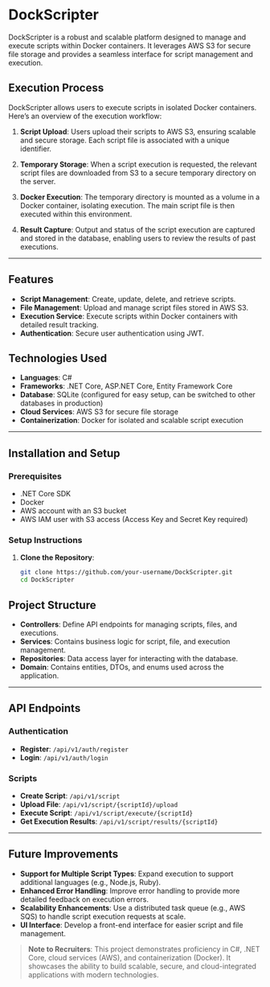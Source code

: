 # DockScripter

DockScripter is a robust and scalable platform designed to manage and execute scripts within Docker containers. It leverages AWS S3 for secure file storage and provides a seamless interface for script management and execution.

## Execution Process

DockScripter allows users to execute scripts in isolated Docker containers. Here’s an overview of the execution workflow:

1. **Script Upload**: Users upload their scripts to AWS S3, ensuring scalable and secure storage. Each script file is associated with a unique identifier.

2. **Temporary Storage**: When a script execution is requested, the relevant script files are downloaded from S3 to a secure temporary directory on the server.

3. **Docker Execution**: The temporary directory is mounted as a volume in a Docker container, isolating execution. The main script file is then executed within this environment.

4. **Result Capture**: Output and status of the script execution are captured and stored in the database, enabling users to review the results of past executions.

---

## Features

- **Script Management**: Create, update, delete, and retrieve scripts.
- **File Management**: Upload and manage script files stored in AWS S3.
- **Execution Service**: Execute scripts within Docker containers with detailed result tracking.
- **Authentication**: Secure user authentication using JWT.

## Technologies Used

- **Languages**: C#
- **Frameworks**: .NET Core, ASP.NET Core, Entity Framework Core
- **Database**: SQLite (configured for easy setup, can be switched to other databases in production)
- **Cloud Services**: AWS S3 for secure file storage
- **Containerization**: Docker for isolated and scalable script execution

---

## Installation and Setup

### Prerequisites

- .NET Core SDK
- Docker
- AWS account with an S3 bucket
- AWS IAM user with S3 access (Access Key and Secret Key required)

### Setup Instructions

1. **Clone the Repository**:
   ```bash
   git clone https://github.com/your-username/DockScripter.git
   cd DockScripter

## Project Structure

- **Controllers**: Define API endpoints for managing scripts, files, and executions.
- **Services**: Contains business logic for script, file, and execution management.
- **Repositories**: Data access layer for interacting with the database.
- **Domain**: Contains entities, DTOs, and enums used across the application.

---

## API Endpoints

### Authentication
- **Register**: `/api/v1/auth/register`
- **Login**: `/api/v1/auth/login`

### Scripts
- **Create Script**: `/api/v1/script`
- **Upload File**: `/api/v1/script/{scriptId}/upload`
- **Execute Script**: `/api/v1/script/execute/{scriptId}`
- **Get Execution Results**: `/api/v1/script/results/{scriptId}`

---

## Future Improvements

- **Support for Multiple Script Types**: Expand execution to support additional languages (e.g., Node.js, Ruby).
- **Enhanced Error Handling**: Improve error handling to provide more detailed feedback on execution errors.
- **Scalability Enhancements**: Use a distributed task queue (e.g., AWS SQS) to handle script execution requests at scale.
- **UI Interface**: Develop a front-end interface for easier script and file management.

> **Note to Recruiters**: This project demonstrates proficiency in C#, .NET Core, cloud services (AWS), and containerization (Docker). It showcases the ability to build scalable, secure, and cloud-integrated applications with modern technologies.

